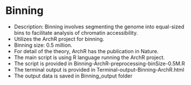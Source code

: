# Binning
- Description: Binning involves segmenting the genome into equal-sized bins to facilitate analysis of chromatin accessibility.
- Utilizes the ArchR project for binning.
- Binning size: 0.5 million.
- For detail of the theory, ArchR has the publication in Nature.
- The main script is using R language running the ArchR project.
- The script is provided in Binning-ArchR-preprocessing-binSize-0.5M.R
- The terminal output is provided in Terminal-output-Binning-ArchR.html
- The output data is saved in Binning_output folder

